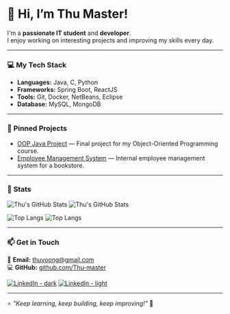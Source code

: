 # 👋 Hi, I’m Thu Master!

I'm a **passionate IT student** and **developer**.  
I enjoy working on interesting projects and improving my skills every day.

---

### 💻 **My Tech Stack**
- **Languages:** Java, C, Python  
- **Frameworks:** Spring Boot, ReactJS  
- **Tools:** Git, Docker, NetBeans, Eclipse  
- **Database:** MySQL, MongoDB  

---

### 🌟 **Pinned Projects**
- [OOP Java Project](https://github.com/Thu-master/OOP_Java_Project) — Final project for my Object-Oriented Programming course.  
- [Employee Management System](https://github.com/Thu-master/EmployeeManagement) — Internal employee management system for a bookstore.  

---

### 🚀 **Stats**

<!-- GitHub Stats -->
![Thu's GitHub Stats](https://github-readme-stats.vercel.app/api?username=Thu-master&show_icons=true&hide=prs,issues&theme=dark#gh-dark-mode-only)
![Thu's GitHub Stats](https://github-readme-stats.vercel.app/api?username=Thu-master&show_icons=true&hide=prs,issues&theme=default#gh-light-mode-only)

<!-- Top Languages -->
![Top Langs](https://github-readme-stats.vercel.app/api/top-langs/?username=Thu-master&layout=compact&theme=dark#gh-dark-mode-only)
![Top Langs](https://github-readme-stats.vercel.app/api/top-langs/?username=Thu-master&layout=compact&theme=default#gh-light-mode-only)

---

### 📫 **Get in Touch**

📧 **Email:** [thuvoong@gmail.com](mailto:thuvoong@gmail.com)  
💻 **GitHub:** [github.com/Thu-master](https://github.com/Thu-master)

<!-- LinkedIn badge (auto-switch theme) -->
[![LinkedIn - dark](https://img.shields.io/badge/LinkedIn-Thu_Master-blue?logo=linkedin&logoColor=white#gh-dark-mode-only)](https://vn.linkedin.com/in/thu-voong-thanh-118509308)
[![LinkedIn - light](https://img.shields.io/badge/LinkedIn-Thu_Master-lightgrey?logo=linkedin&logoColor=blue#gh-light-mode-only)](https://vn.linkedin.com/in/thu-voong-thanh-118509308)

---

⭐ *"Keep learning, keep building, keep improving!"* 🚀
